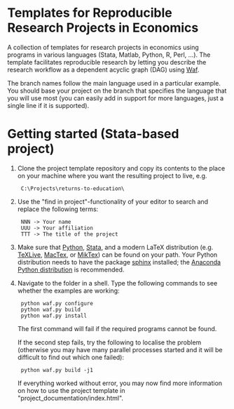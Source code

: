 Templates for Reproducible Research Projects in Economics
===========================================================

A collection of templates for research projects in economics using programs in various languages (Stata, Matlab, Python, R, Perl, ...). The template facilitates reproducible research by letting you describe the research workflow as a dependent acyclic graph (DAG) using [Waf](https://code.google.com/p/waf/).

The branch names follow the main language used in a particular example. You should base your project on the branch that specifies the language that you will use most (you can easily add in support for more languages, just a single line if it is supported).


Getting started (Stata-based project)
=======================================


1. Clone the project template repository and copy its contents to the place on your machine where you want the resulting project to live, e.g.

        C:\Projects\returns-to-education\

2. Use the "find in project"-functionality of your editor to search and replace the following terms:

        NNN -> Your name
        UUU -> Your affiliation
        TTT -> The title of the project

3. Make sure that [Python](http://python.org/), [Stata](http://www.stata.com/), and a modern LaTeX distribution (e.g. [TeXLive](www.tug.org/texlive/), [MacTex](http://tug.org/mactex/), or [MikTex](http://miktex.org/)) can be found on your path. Your Python distribution needs to have the package [sphinx](http://sphinx-doc.org/) installed; the [Anaconda Python distribution](https://store.continuum.io/cshop/anaconda/) is recommended.


4. Navigate to the folder in a shell. Type the following commands to see whether the examples are working:

        python waf.py configure
        python waf.py build
        python waf.py install

   The first command will fail if the required programs cannot be found. 

   If the second step fails, try the following to localise the problem (otherwise you may have many parallel processes started and it will be difficult to find out which one failed):

        python waf.py build -j1

    If everything worked without error, you may now find more information on how to use the project template in "project_documentation/index.html".


